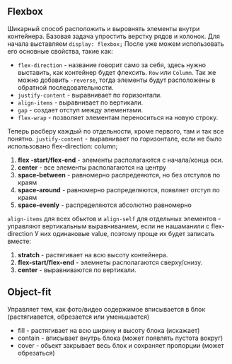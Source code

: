 ## Flexbox 

Шикарный способ расположить и выровнять элементы внутри контейнера. Базовая задача упростить верстку рядов и колонок. 
Для начала выставляем `display: flexbox;`
После уже можем использовать его основные свойства, такие как: 
- `flex-direction` - название говорит само за себя, здесь нужно выставить, как контейнер будет флексить. `Row` или `Column`.
  Так же можно добавить `-reverse`, тогда элементы будут расположены в обратной последовательности.
- `justify-content` - выравнивает по горизонтали.
- `align-items` - выравнивает по вертикали.
- `gap` - создает отступ между элементами.
- `flex-wrap` - позволяет элементам переноситься на новую строку.

Теперь расберу каждый по отдельности, кроме первого, там и так все понятно. 
 `justify-content` - выравнивает по горизонтале, если не было использовано flex-direction: column;
1. __flex -start/flex-end__ - элементы располагаются с начала/конца оси. 
2. __center__ - все элементы располагаются на центру
3. __space-between__ - равномерно распредеяются, но без отступов по краям 
4. __space-around__ - равномерно распределяются, появляет отступ по краям
5. __space-evenly__ - распределяются абсолютно равномерно


`align-items` для всех обьктов и `align-self` для отдельных элементов - управляют вертикальным выравниванием, если не нашаманили с flex-direction
У них одинаковые value, поэтому проще их будет записать вместе: 
1. __stratch__ - растягивает на всю высоту контейнера.
2. __flex-start/flex-end__ - элемнеты располагаются сверху/снизу.
3. __center__ - выравниваются по вертикали.

## Object-fit 

Управляет тем, как фото/видео содержимое вписывается в блок (растягиавется, обрезается или уменьшается) 
- fill - растягивает на всю ширину и высоту блока (искажает)
- contain - вписывает внутрь блока (может появлять пустота вокруг)
- cover - обьект закрывает весь блок и сохраняет пропорции (может обрезаться)
